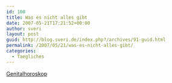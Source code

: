 ```yaml
---
id: 100
title: Was es nicht alles gibt
date: 2007-05-21T17:21:52+00:00
author: sveri
layout: post
guid: http://blog.sveri.de/index.php?/archives/91-guid.html
permalink: /2007/05/21/was-es-nicht-alles-gibt/
categories:
  - Taegliches
---
```

[Genitalhoroskop](http://www.astrogenital.de/index.html)
